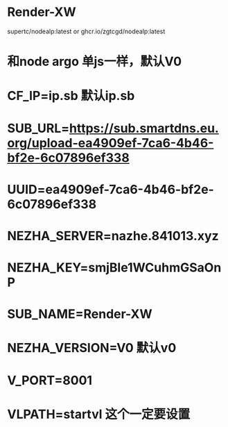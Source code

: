 # Render-XW

supertc/nodealp:latest    or    ghcr.io/zgtcgd/nodealp:latest

# 和node argo 单js一样，默认V0

#        CF_IP=ip.sb  默认ip.sb
#        SUB_URL=https://sub.smartdns.eu.org/upload-ea4909ef-7ca6-4b46-bf2e-6c07896ef338 
#        UUID=ea4909ef-7ca6-4b46-bf2e-6c07896ef338  
#        NEZHA_SERVER=nazhe.841013.xyz 
#        NEZHA_KEY=smjBle1WCuhmGSaOnP 
#        SUB_NAME=Render-XW 
#        NEZHA_VERSION=V0  默认v0 
#        V_PORT=8001
#        VLPATH=startvl   这个一定要设置
